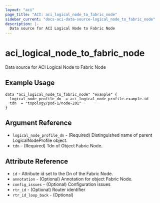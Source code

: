 ```yaml
---
layout: "aci"
page_title: "ACI: aci_logical_node_to_fabric_node"
sidebar_current: "docs-aci-data-source-logical_node_to_fabric_node"
description: |-
  Data source for ACI Logical Node to Fabric Node
---
```


# aci_logical_node_to_fabric_node #
Data source for ACI Logical Node to Fabric Node

## Example Usage ##

```hcl
data "aci_logical_node_to_fabric_node" "example" {
  logical_node_profile_dn  = aci_logical_node_profile.example.id
  tdn  = "topology/pod-1/node-201"
}
```
## Argument Reference ##
* `logical_node_profile_dn` - (Required) Distinguished name of parent LogicalNodeProfile object.
* `tdn` - (Required) Tdn of Object Fabric Node.



## Attribute Reference

* `id` - Attribute id set to the Dn of the Fabric Node.
* `annotation` - (Optional) Annotation for object Fabric Node.
* `config_issues` - (Optional) Configuration issues
* `rtr_id` - (Optional) Router identifier
* `rtr_id_loop_back` - (Optional) 
